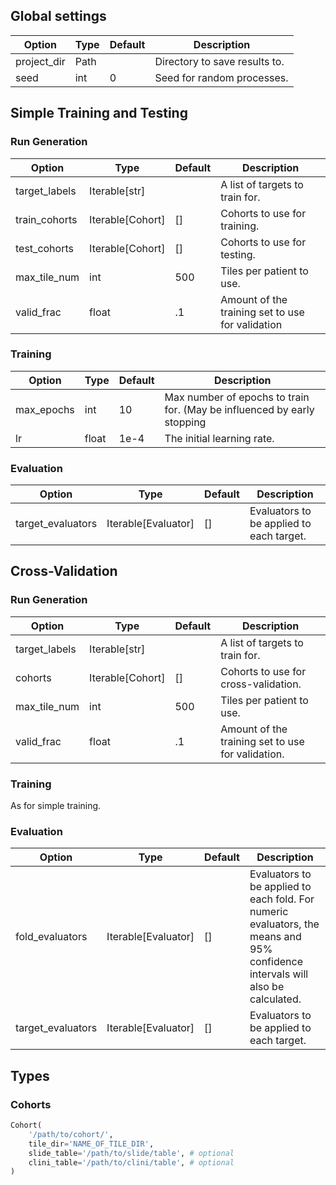 ## Global settings

| Option        | Type | Default | Description                   |
|---------------|------|---------|-------------------------------|
| project_dir   | Path |         | Directory to save results to. |
| seed          | int  | 0       | Seed for random processes.    |


## Simple Training and Testing

### Run Generation

| Option        | Type             | Default | Description                     |
|---------------|------------------|---------|---------------------------------|
| target_labels | Iterable[str]    |         | A list of targets to train for. |
| train_cohorts | Iterable[Cohort] | []      | Cohorts to use for training.    |
| test_cohorts  | Iterable[Cohort] | []      | Cohorts to use for testing.     |
| max_tile_num  | int              | 500     | Tiles per patient to use.       |
| valid_frac    | float            | .1      | Amount of the training set to use for validation |

### Training

| Option     | Type  | Default | Description                |
|------------|-------|---------|----------------------------|
| max_epochs | int   | 10      | Max number of epochs to train for. (May be influenced by early stopping |
| lr         | float | 1e-4    | The initial learning rate. |

### Evaluation

| Option            | Type                | Default | Description |
|-------------------|---------------------|---------|-------------|
| target_evaluators | Iterable[Evaluator] | []      | Evaluators to be applied to each target. |


## Cross-Validation

### Run Generation

| Option        | Type             | Default | Description               |
|---------------|------------------|---------|---------------------------|
| target_labels | Iterable[str]    |         | A list of targets to train for. |
| cohorts       | Iterable[Cohort] | []      | Cohorts to use for cross-validation. |
| max_tile_num  | int              | 500     | Tiles per patient to use. |
| valid_frac    | float            | .1      | Amount of the training set to use for validation. |

### Training

As for simple training.

### Evaluation

| Option            | Type                | Default | Description |
|-------------------|---------------------|---------|-------------|
| fold_evaluators   | Iterable[Evaluator] | []      | Evaluators to be applied to each fold. For numeric evaluators, the means and 95% confidence intervals will also be calculated. |
| target_evaluators | Iterable[Evaluator] | []      | Evaluators to be applied to each target. |

## Types

### Cohorts

```python
Cohort(
    '/path/to/cohort/',
    tile_dir='NAME_OF_TILE_DIR',
    slide_table='/path/to/slide/table', # optional
    clini_table='/path/to/clini/table', # optional
)
```